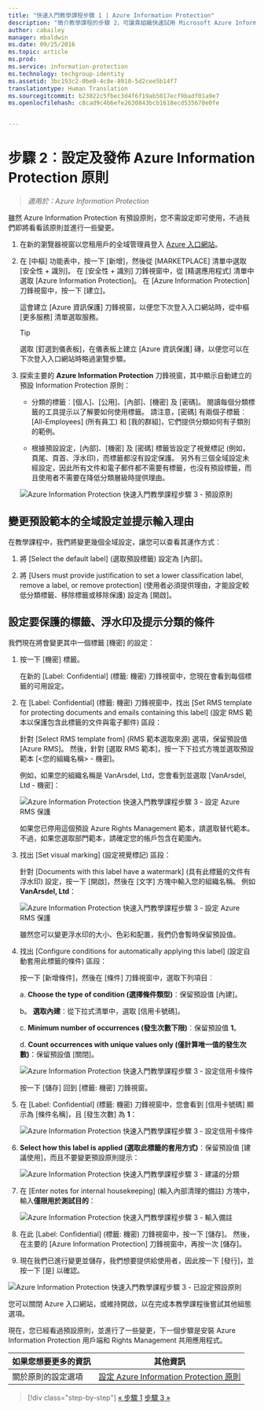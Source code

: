 ```yaml
---
title: "快速入門教學課程步驟 1 | Azure Information Protection"
description: "簡介教學課程的步驟 2，可讓貴組織快速試用 Microsoft Azure Information Protection，需時約 30 分鐘。"
author: cabailey
manager: mbaldwin
ms.date: 09/25/2016
ms.topic: article
ms.prod: 
ms.service: information-protection
ms.technology: techgroup-identity
ms.assetid: 3bc193c2-0be0-4c8e-8910-5d2cee5b14f7
translationtype: Human Translation
ms.sourcegitcommit: b23022c5fbec3d4f6f19ab5017ecf9badf01a9e7
ms.openlocfilehash: c8cad9c4b6efe2630843bcb1618ecd535670e0fe


---
```


# 步驟 2︰設定及發佈 Azure Information Protection 原則

>*適用於：Azure Information Protection*

雖然 Azure Information Protection 有預設原則，您不需設定即可使用，不過我們即將看看該原則並進行一些變更。

1. 在新的瀏覽器視窗以您租用戶的全域管理員登入 [Azure 入口網站](https://portal.azure.com)。

2. 在 [中樞] 功能表中，按一下 [新增]，然後從 [MARKETPLACE] 清單中選取 [安全性 + 識別]。 在 [安全性 + 識別] 刀鋒視窗中，從 [精選應用程式] 清單中選取 [Azure Information Protection]。 在 [Azure Information Protection] 刀鋒視窗中，按一下 [建立]。

    這會建立 [Azure 資訊保護] 刀鋒視窗，以便您下次登入入口網站時，從中樞 [更多服務] 清單選取服務。 

    > [!TIP] 
    > 選取 [釘選到儀表板]，在儀表板上建立 [Azure 資訊保護] 磚，以便您可以在下次登入入口網站時略過瀏覽步驟。

3.  探索主要的 **Azure Information Protection** 刀鋒視窗，其中顯示自動建立的預設 Information Protection 原則：
    
    - 分類的標籤︰[個人]、[公用]、[內部]、[機密] 及 [密碼]。 閱讀每個分類標籤的工具提示以了解要如何使用標籤。 請注意，[密碼] 有兩個子標籤︰[All-Employees] (所有員工) 和 [我的群組]，它們提供分類如何有子類別的範例。

    - 根據預設設定，[內部]、[機密] 及 [密碼] 標籤皆設定了視覺標記 (例如，頁尾、頁首、浮水印)，而標籤都沒有設定保護。 另外有三個全域設定未經設定，因此所有文件和電子郵件都不需要有標籤，也沒有預設標籤，而且使用者不需要在降低分類層級時提供理由。

    ![Azure Information Protection 快速入門教學課程步驟 3 - 預設原則](../media/info-protect-policy.png)

## 變更預設範本的全域設定並提示輸入理由

在教學課程中，我們將變更幾個全域設定，讓您可以查看其運作方式︰

1. 將 [Select the default label] (選取預設標籤) 設定為 [內部]。

2. 將 [Users must provide justification to set a lower classification label, remove a label, or remove protection] (使用者必須提供理由，才能設定較低分類標籤、移除標籤或移除保護) 設定為 [開啟]。

## 設定要保護的標籤、浮水印及提示分類的條件

我們現在將會變更其中一個標籤 [機密] 的設定：

1. 按一下 [機密] 標籤。 
    
    在新的 [Label: Confidential] (標籤: 機密) 刀鋒視窗中，您現在會看到每個標籤的可用設定。 

2. 在 [Label: Confidential] (標籤: 機密) 刀鋒視窗中，找出 [Set RMS template for protecting documents and emails containing this label] (設定 RMS 範本以保護包含此標籤的文件與電子郵件) 區段：
    
    針對 [Select RMS template from] (RMS 範本選取來源) 選項，保留預設值 [Azure RMS]。 然後，針對 [選取 RMS 範本]，按一下下拉式方塊並選取預設範本 [\<您的組織名稱> - 機密]。 
    
    例如，如果您的組織名稱是 VanArsdel, Ltd，您會看到並選取 [VanArsdel, Ltd - 機密]： 
    
    ![Azure Information Protection 快速入門教學課程步驟 3 - 設定 Azure RMS 保護](../media/step2-select-rms-template.png)
    
    如果您已停用這個預設 Azure Rights Management 範本，請選取替代範本。 不過，如果您選取部門範本，請確定您的帳戶包含在範圍內。
    
3. 找出 [Set visual marking] (設定視覺標記) 區段：
    
    針對 [Documents with this label have a watermark] (具有此標籤的文件有浮水印) 設定，按一下 [開啟]，然後在 [文字] 方塊中輸入您的組織名稱。 例如 **VanArsdel, Ltd**： 
    
    ![Azure Information Protection 快速入門教學課程步驟 3 - 設定 Azure RMS 保護](../media/step2-configure-watermark.png)
    
    雖然您可以變更浮水印的大小、色彩和配置，我們仍會暫時保留預設值。
    
4. 找出 [Configure conditions for automatically applying this label] (設定自動套用此標籤的條件) 區段：
    
    按一下 [新增條件]，然後在 [條件] 刀鋒視窗中，選取下列項目︰
    
    a. **Choose the type of condition (選擇條件類型)**︰保留預設值 [內建]。
    
    b。 **選取內建**︰從下拉式清單中，選取 [信用卡號碼]。
    
    c. **Minimum number of occurrences (發生次數下限)**︰保留預設值 **1**。
    
    d. **Count occurrences with unique values only (僅計算唯一值的發生次數)**：保留預設值 [關閉]。
    
    ![Azure Information Protection 快速入門教學課程步驟 3 - 設定信用卡條件](../media/step2-configure-condition.png)
    
    按一下 [儲存] 回到 [標籤: 機密] 刀鋒視窗。

5. 在 [Label: Confidential] (標籤: 機密) 刀鋒視窗中，您會看到 [信用卡號碼] 顯示為 [條件名稱]，且 [發生次數] 為 **1**：
    
    ![Azure Information Protection 快速入門教學課程步驟 3 - 設定信用卡條件](../media/step2-see-condition.png)

6. **Select how this label is applied (選取此標籤的套用方式)**︰保留預設值 [建議使用]，而且不要變更預設原則提示：
    
    ![Azure Information Protection 快速入門教學課程步驟 3 - 建議的分類](../media/step2-keep-recommended.png)

7. 在 [Enter notes for internal housekeeping] (輸入內部清理的備註) 方塊中，輸入**僅限用於測試目的**：
    
    ![Azure Information Protection 快速入門教學課程步驟 3 - 輸入備註](../media/step2-type-notes.png)

8. 在此 [Label: Confidential] (標籤: 機密) 刀鋒視窗中，按一下 [儲存]。 然後，在主要的 [Azure Information Protection] 刀鋒視窗中，再按一次 [儲存]。

9. 現在我們已進行變更並儲存，我們想要提供給使用者，因此按一下 [發行]，並按一下 [是] 以確認。

![Azure Information Protection 快速入門教學課程步驟 3 - 已設定預設原則](../media/info-protect-policy-configured.png)

您可以關閉 Azure 入口網站，或維持開啟，以在完成本教學課程後嘗試其他組態選項。

現在，您已經看過預設原則，並進行了一些變更，下一個步驟是安裝 Azure Information Protection 用戶端和 Rights Management 共用應用程式。

|如果您想要更多的資訊|其他資訊|
|--------------------------------|--------------------------|
|關於原則的設定選項|[設定 Azure Information Protection 原則](../deploy-use/configure-policy.md)|


>[!div class="step-by-step"]
[&#171; 步驟 1](infoprotect-tutorial-step1.md)
[步驟 3 &#187;](infoprotect-tutorial-step3.md)


<!--HONumber=Sep16_HO4-->


